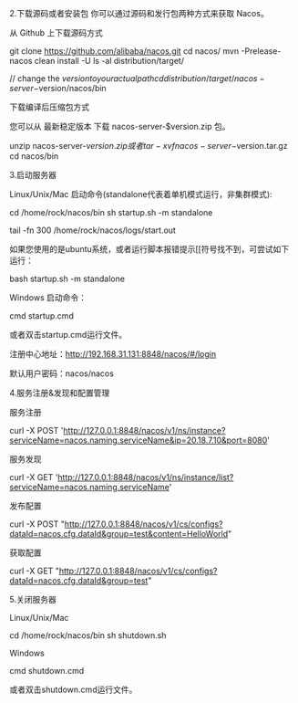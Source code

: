 2.下载源码或者安装包
你可以通过源码和发行包两种方式来获取 Nacos。

从 Github 上下载源码方式

git clone https://github.com/alibaba/nacos.git
cd nacos/
mvn -Prelease-nacos clean install -U
ls -al distribution/target/

// change the $version to your actual path
cd distribution/target/nacos-server-$version/nacos/bin

下载编译后压缩包方式

您可以从 最新稳定版本 下载 nacos-server-$version.zip 包。

unzip nacos-server-$version.zip 或者 tar -xvf nacos-server-$version.tar.gz
cd nacos/bin

3.启动服务器

Linux/Unix/Mac
启动命令(standalone代表着单机模式运行，非集群模式):

cd /home/rock/nacos/bin
sh startup.sh -m standalone

tail -fn 300 /home/rock/nacos/logs/start.out

如果您使用的是ubuntu系统，或者运行脚本报错提示[[符号找不到，可尝试如下运行：

bash startup.sh -m standalone

Windows
启动命令：

cmd startup.cmd

或者双击startup.cmd运行文件。

注册中心地址：http://192.168.31.131:8848/nacos/#/login

默认用户密码：nacos/nacos

4.服务注册&发现和配置管理

服务注册

curl -X POST 'http://127.0.0.1:8848/nacos/v1/ns/instance?serviceName=nacos.naming.serviceName&ip=20.18.7.10&port=8080'

服务发现

curl -X GET 'http://127.0.0.1:8848/nacos/v1/ns/instance/list?serviceName=nacos.naming.serviceName'

发布配置

curl -X POST "http://127.0.0.1:8848/nacos/v1/cs/configs?dataId=nacos.cfg.dataId&group=test&content=HelloWorld"

获取配置

curl -X GET "http://127.0.0.1:8848/nacos/v1/cs/configs?dataId=nacos.cfg.dataId&group=test"

5.关闭服务器

Linux/Unix/Mac

cd /home/rock/nacos/bin
sh shutdown.sh

Windows

cmd shutdown.cmd

或者双击shutdown.cmd运行文件。
